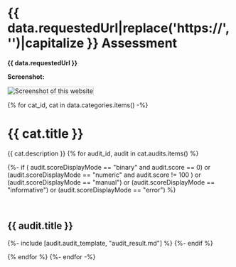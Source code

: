 <style>
img { max-width:500px; height: auto; max-height: 500px; min-width:10px; min-height:10px; }
img,iframe {border: 1px solid #ccc;}
a { color: blue; }
pre code { font: 9px; }
pre { font: inherit; word-wrap: break-word; background: none; border: none; }
.force-thumbnail { width: 150px; }
.force-thumbnail img { height: auto; }
</style>

# {{ data.requestedUrl|replace('https://', '')|capitalize }} Assessment

__{{ data.requestedUrl }}__

__Screenshot:__

![Screenshot of this website](assets/screenshot.png)

{% for cat_id, cat in data.categories.items() -%}
# {{ cat.title }}
{{ cat.description }}
{% for audit_id, audit in cat.audits.items() %}

{%- if ( audit.scoreDisplayMode == "binary" and audit.score == 0) or
        (audit.scoreDisplayMode == "numeric" and audit.score != 100 ) or
        (audit.scoreDisplayMode == "manual") or
        (audit.scoreDisplayMode == "informative") or
        (audit.scoreDisplayMode == "error")
%}

<br>


## {{ audit.title }}
{%- include [audit.audit_template, "audit_result.md"] %}
{%- endif %}

{% endfor %}
{%- endfor -%}
